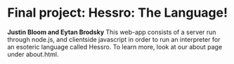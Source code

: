 # Final project: Hessro: The Language!
**Justin Bloom and Eytan Brodsky**
This web-app consists of a server run through node.js, and clientside javascript in order to run an interpreter for an esoteric language called Hessro. To learn more, look at our about page under about.html.
